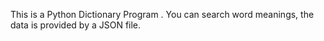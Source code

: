 This is a Python Dictionary Program .
You can search word meanings, the data is provided by a JSON file.
